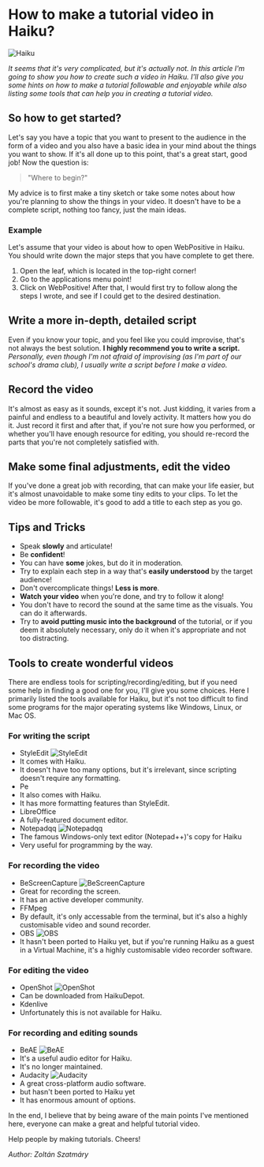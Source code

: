 # How to make a tutorial video in Haiku?

![Haiku](./images/haiku.png)

_It seems that it's very complicated, but it's actually not. In this article I'm going to show you how to create such a video in Haiku. I'll also give you some hints on how to make a tutorial followable and enjoyable while also listing some tools that can help you in creating a tutorial video._

## So how to get started?
Let's say you have a topic that you want to present to the audience in the form of a video and you also have a basic idea in your mind about the things you want to show.
If it's all done up to this point, that's a great start, good job!
Now the question is:

> "Where to begin?"

My advice is to first make a tiny sketch or take some notes about how you're planning to show the things in your video. It doesn't have to be a complete script, nothing too fancy, just the main ideas.

### Example
Let's assume that your video is about how to open WebPositive in Haiku.
You should write down the major steps that you have complete to get there.
1. Open the leaf, which is located in the top-right corner!
2. Go to the applications menu point!
3. Click on WebPositive!
After that, I would first try to follow along the steps I wrote, and see if I could get to the desired destination.

## Write a more in-depth, detailed script
Even if you know your topic, and you feel like you could improvise, that's not always the best solution.
**I highly recommend you to write a script.**
_Personally, even though I'm not afraid of improvising (as I'm part of our school's drama club), I usually write a script before I make a video._

## Record the video
It's almost as easy as it sounds, except it's not.
Just kidding, it varies from a painful and endless to a beautiful and lovely activity.
It matters how you do it.
Just record it first and after that, if you're not sure how you performed, or whether you'll have enough resource for editing, you should re-record the parts that you're not completely satisfied with.

## Make some final adjustments, edit the video
If you've done a great job with recording, that can make your life easier, but it's almost unavoidable to make some tiny edits to your clips.
To let the video be more followable, it's good to add a title to each step as you go.

## Tips and Tricks
* Speak **slowly** and articulate!
* Be **confident**!
* You can have **some** jokes, but do it in moderation.
* Try to explain each step in a way that's **easily understood** by the target audience!
* Don't overcomplicate things! **Less is more**.
* **Watch your video** when you're done, and try to follow it along!
* You don't have to record the sound at the same time as the visuals. You can do it afterwards.
* Try to **avoid putting music into the background** of the tutorial, or if you deem it absolutely necessary, only do it when it's appropriate and not too distracting.

## Tools to create wonderful videos
There are endless tools for scripting/recording/editing, but if you need some help in finding a good one for you, I'll give you some choices.
Here I primarily listed the tools available for Haiku, but it's not too difficult to find some programs for the major operating systems like Windows, Linux, or Mac OS.

### For writing the script
* StyleEdit ![StyleEdit](./images/styleedit.png)
 * It comes with Haiku.
 * It doesn't have too many options, but it's irrelevant, since scripting doesn't require any formatting.
* Pe
 * It also comes with Haiku.
 * It has more formatting features than StyleEdit.
* LibreOffice
 * A fully-featured document editor.
* Notepadqq ![Notepadqq](./images/notepadqq.png)
 * The famous Windows-only text editor (Notepad++)'s copy for Haiku
 * Very useful for programming by the way.

### For recording the video
* BeScreenCapture ![BeScreenCapture](./images/bescreencapture.png)
 * Great for recording the screen.
 * It has an active developer community.
* FFMpeg
 * By default, it's only accessable from the terminal, but it's also a highly customisable video and sound recorder.
* OBS ![OBS](./images/obs.png)
 * It hasn't been ported to Haiku yet, but if you're running Haiku as a guest in a Virtual Machine, it's a highly customisable video recorder software.

### For editing the video
* OpenShot ![OpenShot](./images/openshot.png)
 * Can be downloaded from HaikuDepot.
* Kdenlive
 * Unfortunately this is not available for Haiku.

### For recording and editing sounds
* BeAE ![BeAE](./images/beae.png)
 * It's a useful audio editor for Haiku.
 * It's no longer maintained.
* Audacity ![Audacity](./images/audacity.jpg)
 * A great cross-platform audio software.
  * but hasn't been ported to Haiku yet
 * It has enormous amount of options.

In the end, I believe that by being aware of the main points I've mentioned here, everyone can make a great and helpful tutorial video.

Help people by making tutorials. Cheers!

_Author: Zoltán Szatmáry_
